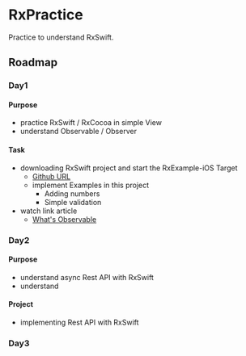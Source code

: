 # RxPractice
Practice to understand RxSwift. 

## Roadmap

### Day1
#### Purpose
* practice RxSwift / RxCocoa in simple View
* understand Observable / Observer

#### Task
* downloading RxSwift project and start the RxExample-iOS Target
  * [Github URL](https://github.com/ReactiveX/RxSwift/tree/master/RxExample)
  * implement Examples in this project
    * Adding numbers
    * Simple validation
* watch link article
  * [What's Observable](https://qiita.com/gomi_ningen/items/c796c08fe672610beecf)
  
### Day2
#### Purpose
* understand async  Rest API with RxSwift
* understand 

#### Project
* implementing Rest API with RxSwift

### Day3
#### 

